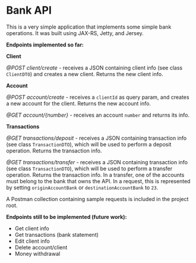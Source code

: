# Bank API

This is a very simple application that implements some simple bank operations.
It was built using JAX-RS, Jetty, and Jersey.

**Endpoints implemented so far:**

**Client**

*@POST client/create* - receives a JSON containing client info (see class `ClientDTO`) and creates a new client.
Returns the new client info.

**Account**

*@POST account/create* - receives a `clientId` as query param, and creates a new account for the client. Returns the
new account info.

*@GET account/{number}* - receives an account `number` and returns its info.

**Transactions**

*@GET transactions/deposit* - receives a JSON containing transaction info (see class `TransactionDTO`), which will be
used to perform a deposit operation. Returns the transaction info.

*@GET transactions/transfer* - receives a JSON containing transaction info (see class `TransactionDTO`), which will be
used to perform a transfer operation. Returns the transaction info. In a transfer, one of the accounts must belong to
the bank that owns the API. In a request, this is represented by setting `originAccountBank` or `destinationAccountBank`
to `23`.

A Postman collection containing sample requests is included in the project root.

**Endpoints still to be implemented (future work):**

- Get client info
- Get transactions (bank statement)
- Edit client info
- Delete account/client
- Money withdrawal
